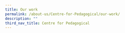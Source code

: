 ```yaml
---
title: Our work
permalink: /about-us/Centre-for-Pedagogical/our-work/
description: ""
third_nav_title: Centre for Pedagogical
---
```

